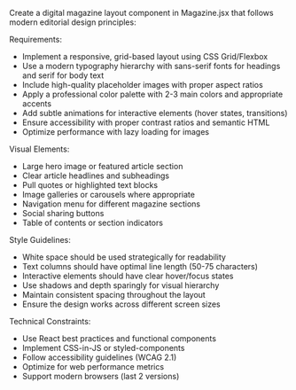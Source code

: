 Create a digital magazine layout component in Magazine.jsx that follows modern editorial design principles:

Requirements:
- Implement a responsive, grid-based layout using CSS Grid/Flexbox
- Use a modern typography hierarchy with sans-serif fonts for headings and serif for body text
- Include high-quality placeholder images with proper aspect ratios
- Apply a professional color palette with 2-3 main colors and appropriate accents
- Add subtle animations for interactive elements (hover states, transitions)
- Ensure accessibility with proper contrast ratios and semantic HTML
- Optimize performance with lazy loading for images

Visual Elements:
- Large hero image or featured article section
- Clear article headlines and subheadings
- Pull quotes or highlighted text blocks
- Image galleries or carousels where appropriate
- Navigation menu for different magazine sections
- Social sharing buttons
- Table of contents or section indicators

Style Guidelines:
- White space should be used strategically for readability
- Text columns should have optimal line length (50-75 characters)
- Interactive elements should have clear hover/focus states
- Use shadows and depth sparingly for visual hierarchy
- Maintain consistent spacing throughout the layout
- Ensure the design works across different screen sizes

Technical Constraints:
- Use React best practices and functional components
- Implement CSS-in-JS or styled-components
- Follow accessibility guidelines (WCAG 2.1)
- Optimize for web performance metrics
- Support modern browsers (last 2 versions)